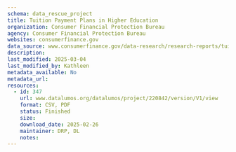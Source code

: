 ```yaml
---
schema: data_rescue_project 
title: Tuition Payment Plans in Higher Education
organization: Consumer Financial Protection Bureau
agency: Consumer Financial Protection Bureau
websites: consumerfinance.gov
data_source: www.consumerfinance.gov/data-research/research-reports/tuition-payment-plans-in-higher-education/
description: 
last_modified: 2025-03-04
last_modified_by: Kathleen
metadata_available: No
metadata_url: 
resources:
  - id: 347
    url: www.datalumos.org/datalumos/project/220842/version/V1/view
    format: CSV, PDF
    status: Finished
    size: 
    download_date: 2025-02-26
    maintainer: DRP, DL
    notes: 
---
```

